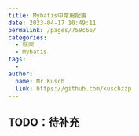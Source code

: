 ```yaml
---
title: Mybatis中常用配置
date: 2023-04-17 10:49:11
permalink: /pages/759c66/
categories:
  - 框架
  - Mybatis
tags:
  - 
author: 
  name: Mr.Kusch
  link: https://github.com/kuschzzp
---
```

## TODO：待补充